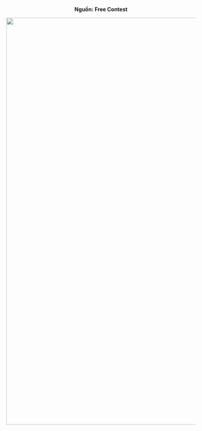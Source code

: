 **<center>Nguồn: Free Contest</center>**

<img src="/images/problems/1006/delpalin.svg" width=1080px>
